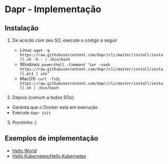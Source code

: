 # Dapr - Implementação

## Instalação
1. De acordo com seu SO, execute o código a seguir
    - Linux:
    `wget -q https://raw.githubusercontent.com/dapr/cli/master/install/install.sh -O - | /bin/bash`
    - Windows:
    `powershell -Command "iwr -useb https://raw.githubusercontent.com/dapr/cli/master/install/install.ps1 | iex"`
    - MacOS:
    `curl -fsSL https://raw.githubusercontent.com/dapr/cli/master/install/install.sh | /bin/bash`

2. Depois (comum a todos SOs):
- Garanta que o Docker está em execução
- Execute `dapr init`

3. Prontinho :)

## Exemplos de implementação
- [Hello World](Hello%20World/Hello%20World.md)
- [Hello Kubernetes/Hello Kubernetes](Hello%20Kubernetes/Hello%20Kubernetes.md)
